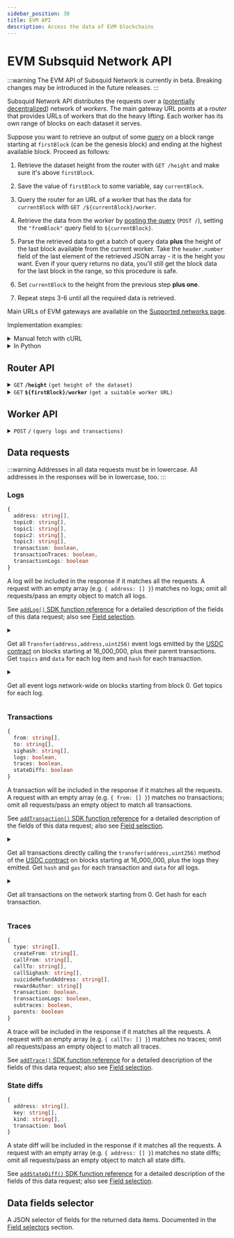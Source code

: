 ```yaml
---
sidebar_position: 30
title: EVM API
description: Access the data of EVM blockchains
---
```


# EVM Subsquid Network API

:::warning
The EVM API of Subsquid Network is currently in beta. Breaking changes may be introduced in the future releases.
:::

Subsquid Network API distributes the requests over a ([potentially decentralized](/subsquid-network/public)) network of _workers_. The main gateway URL points at a _router_ that provides URLs of workers that do the heavy lifting. Each worker has its own range of blocks on each dataset it serves.

Suppose you want to retrieve an output of some [query](#worker-api) on a block range starting at `firstBlock` (can be the genesis block) and ending at the highest available block. Proceed as follows:

1. Retrieve the dataset height from the router with `GET /height` and make sure it's above `firstBlock`.

2. Save the value of `firstBlock` to some variable, say `currentBlock`.

3. Query the router for an URL of a worker that has the data for `currentBlock` with `GET /${currentBlock}/worker`.

4. Retrieve the data from the worker by [posting the query](#worker-api) (`POST /`), setting the `"fromBlock"` query field to `${currentBlock}`.

5. Parse the retrieved data to get a batch of query data **plus** the height of the last block available from the current worker. Take the `header.number` field of the last element of the retrieved JSON array - it is the height you want. Even if your query returns no data, you'll still get the block data for the last block in the range, so this procedure is safe.

6. Set `currentBlock` to the height from the previous step **plus one**.

7. Repeat steps 3-6 until all the required data is retrieved.

Main URLs of EVM gateways are available on the [Supported networks page](/subsquid-network/reference/evm-networks).

Implementation examples:

<details>

<summary>Manual fetch with cURL</summary>

Suppose we want data on Ethereum txs to `vitalik.eth`/`0xd8dA6BF26964aF9D7eEd9e03E53415D37aA96045` from block 16_000_000. We begin by finding the main URL for the Ethereum Mainnet gateway on the [Supported networks page](/subsquid-network/reference/evm-networks/#raw-urls). Then we have to:

1. Verify that the dataset has reached the required height:

   ```bash
   curl https://v2.archive.subsquid.io/network/ethereum-mainnet/height
   ```

   Output:

   ```
   18593441
   ```

2. Remember that your current height is 16000000.

3. Get a worker URL for the current height:

   ```bash
   curl https://v2.archive.subsquid.io/network/ethereum-mainnet/16000000/worker
   ```

   Output:

   ```
   https://rb05.sqd-archive.net/worker/query/czM6Ly9ldGhlcmV1bS1tYWlubmV0
   ```

4. Retrieve the data available from the current worker

   ```bash
   curl https://rb05.sqd-archive.net/worker/query/czM6Ly9ldGhlcmV1bS1tYWlubmV0 \
   -X 'POST' -H 'content-type: application/json' -H 'accept: application/json' \
   -d '{
       "fromBlock":16000000,
       "fields":{"transaction":{"hash":true}},
       "transactions":[{"to":["0xd8da6bf26964af9d7eed9e03e53415d37aa96045"]}]
   }' | jq
   ```

   Note how the address in the `transactions` data request is lowercased.

   Output:

   ```json
   [
     {
       "header": {
         "number": 16000000,
         "hash": "0x3dc4ef568ae2635db1419c5fec55c4a9322c05302ae527cd40bff380c1d465dd",
         "parentHash": "0x6f377dc6bd1f3e38b9ceb8c946a88c13211fa3f084622df3ee5cfcd98cc6bb16"
       },
       "transactions": []
     },
     // ...
     {
       "header": {
         "number": 16004961,
         "hash": "0x9edecebf424558386879fe7f1b79550b6ab7d94ae9a953b2ac552c5ec99ad061",
         "parentHash": "0xffcb16149563c7ea48c398693141c2024645d83e768d37ed6cbd283a609475af"
       },
       "transactions": [
         {
           "transactionIndex": 126,
           "hash": "0xcbf7ff2e3f0cb52f436eca83ba540a526c855c1e28253ba42b3b46cc791a40ca"
         }
       ]
     },
     // ...
     {
       "header": {
         "number": 16039119,
         "hash": "0x6c7a394c01931704bc850fa82ab21fe51b086b1afcedae61885abace1bc1e7e9",
         "parentHash": "0xeef4364766af5b838ff8059de4229b7a3381746d0046e390150f31d56f1163af"
       },
       "transactions": []
     }
   ]
   ```

5. Parse the retrieved data:
   - Grab the network data you requested from the list items with non-empty data fields (`logs`, `transactions`, `stateDiffs`, `traces`). For the example above, this data will include the txn `0xcbf7...`.
   - Observe that we received the data up to and including block 16031419.


6. To get the rest of the data, update the current height to 16031420 and go to step 3.
   - Note how the worker URL you're getting while repeating step 3 points to a different host than before. This is how data storage and reads are distributed across the Subsquid Network.

7. Repeat steps 3 through 6 until the dataset height of 18593441 is reached.

</details>

<details>

<summary>In Python</summary>

```python
def get_text(url: str) -> str:
    res = requests.get(url)
    res.raise_for_status()
    return res.text

def dump(
    gateway_url: str,
    query: Query,
    first_block: int,
    last_block: int
) -> None:
    assert 0 <= first_block <= last_block
    query = dict(query)  # copy query to mess with it later

    dataset_height = int(get_text(f'{gateway_url}/height'))
    next_block = first_block
    last_block = min(last_block, dataset_height)

    while next_block <= last_block:
        worker_url = get_text(f'{gateway_url}/{next_block}/worker')

        query['fromBlock'] = next_block
        query['toBlock'] = last_block
        res = requests.post(worker_url, json=query)
        res.raise_for_status()
        blocks = res.json()

        last_processed_block = blocks[-1]['header']['number']
        next_block = last_processed_block + 1
        for block in blocks:
            print(json.dumps(block))
```

Full code [here](https://gist.github.com/eldargab/2e007a293ac9f82031d023f1af581a7d).

</details>

## Router API

<details>

<summary><code>GET</code> <code><b>/height</b></code> <code>(get height of the dataset)</code></summary>

**Example response:**
```
16576911
```

</details>

<details>

<summary><code>GET</code> <code><b>$&#123;firstBlock&#125;/worker</b></code> <code>(get a suitable worker URL)</code></summary>

The returned worker is capable of processing `POST /` requests in which the `"fromBlock"` field is equal to `${firstBlock}`.

**Example response:**
```
https://rb02.sqd-archive.net/worker/query/czM6Ly9uZW9uLWRldm5ldC10cmFjZWxlc3MtMQ
```

</details>

## Worker API

<details>

<summary><code>POST</code> <code><b>/</b></code> <code>(query logs and transactions)</code></summary>

##### Query Fields

- **fromBlock**: Block number to start from (inclusive).
- **toBlock**: (optional) Block number to end on (inclusive). If this is not given, the query will go on for a fixed amount of time or until it reaches the height of the dataset.
- **includeAllBlocks**: (optional) If true, the Network will include blocks that contain no data selected by data requests into its response.
- **fields**: (optional) A [selector](#data-fields-selector) of data fields to retrieve. Common for all data items.
- **logs**: (optional) A list of [log requests](#logs). An empty list requests no data.
- **transactions**: (optional) A list of [transaction requests](#transactions). An empty list requests no data.
- **traces**: (optional) A list of [traces requests](#traces). An empty list requests no data.
- **stateDiffs**: (optional) A list of [state diffs requests](#state-diffs). An empty list requests no data.

The response is a JSON array of per-block data items that covers a block range starting from `fromBlock`. The last block of the range is determined by the worker. You can find it by looking at the `header.number` field of the last element in the response array.

The first and the last block in the range are returned even if all data requests return no data for the range.

In most cases the returned range will not contain all the range requested by the user (i.e. the last block of the range will not be `toBlock`). To continue, [retrieve a new worker URL](#router-api) for blocks starting at the end of the current range *plus one block* and repeat the query with an updated value of `fromBlock`.

<details>

<summary>

##### Example Request 1

</summary>

```json
{
  "logs": [
    {
      "address": ["0xa0b86991c6218b36c1d19d4a2e9eb0ce3606eb48"],
      "topic0": [
        "0xddf252ad1be2c89b69c2b068fc378daa952ba7f163c4a11628f55a4df523b3ef"
      ],
      "transaction": true
    }
  ],
  "fields": {
    "block": {
      "gasUsed": true
    },
    "log": {
      "topics": true,
      "data": true
    }
  },
  "fromBlock": 16000000,
  "toBlock": 16000000
}
```

Gets all `Transfer(address,address,address)` event logs emitted by the [USDC contract](https://etherscan.io/address/0xa0b86991c6218b36c1d19d4a2e9eb0ce3606eb48) on block 16000000, plus their parent transactions. Run
```bash
curl https://v2.archive.subsquid.io/network/eth-mainnet/16000000/worker
```
to get an URL of a worker capable of processing this query.

</details>

<details>

<summary>

##### Example Response 1

</summary>

Since the request was for one block, the response contains exactly one block:

```json
[
  {
    "header": {
      "number": 16000000,
      "hash": "0x3dc4ef568ae2635db1419c5fec55c4a9322c05302ae527cd40bff380c1d465dd",
      "parentHash": "0x6f377dc6bd1f3e38b9ceb8c946a88c13211fa3f084622df3ee5cfcd98cc6bb16",
      "gasUsed": "0x121cdff"
    },
    "transactions": [
      {
        "transactionIndex": 0
      },
      {
        "transactionIndex": 124
      },
      {
        "transactionIndex": 131
      },
      {
        "transactionIndex": 140
      },
      {
        "transactionIndex": 188
      },
      {
        "transactionIndex": 205
      }
    ],
    "logs": [
      {
        "logIndex": 0,
        "transactionIndex": 0,
        "topics": [
          "0xddf252ad1be2c89b69c2b068fc378daa952ba7f163c4a11628f55a4df523b3ef",
          "0x000000000000000000000000ffec0067f5a79cff07527f63d83dd5462ccf8ba4",
          "0x000000000000000000000000e47872c80e3af63bd237b82c065e441fa75c4dea"
        ],
        "data": "0x0000000000000000000000000000000000000000000000000000000007270e00"
      },
      {
        "logIndex": 30,
        "transactionIndex": 124,
        "topics": [
          "0xddf252ad1be2c89b69c2b068fc378daa952ba7f163c4a11628f55a4df523b3ef",
          "0x000000000000000000000000f42ed7184f3bdd07b0456952f67695683afd9044",
          "0x0000000000000000000000009bbcfc016adcc21d8f86b30cda5e9f100ff9f108"
        ],
        "data": "0x0000000000000000000000000000000000000000000000000000000032430d8b"
      },
      {
        "logIndex": 34,
        "transactionIndex": 131,
        "topics": [
          "0xddf252ad1be2c89b69c2b068fc378daa952ba7f163c4a11628f55a4df523b3ef",
          "0x0000000000000000000000001d76271fb3d5a61184ba00052caa636e666d11ec",
          "0x00000000000000000000000074de5d4fcbf63e00296fd95d33236b9794016631"
        ],
        "data": "0x000000000000000000000000000000000000000000000000000000000fa56ea0"
      },
      {
        "logIndex": 35,
        "transactionIndex": 131,
        "topics": [
          "0xddf252ad1be2c89b69c2b068fc378daa952ba7f163c4a11628f55a4df523b3ef",
          "0x00000000000000000000000074de5d4fcbf63e00296fd95d33236b9794016631",
          "0x000000000000000000000000af0b0000f0210d0f421f0009c72406703b50506b"
        ],
        "data": "0x000000000000000000000000000000000000000000000000000000000fa56ea0"
      },
      {
        "logIndex": 58,
        "transactionIndex": 140,
        "topics": [
          "0xddf252ad1be2c89b69c2b068fc378daa952ba7f163c4a11628f55a4df523b3ef",
          "0x00000000000000000000000048c04ed5691981c42154c6167398f95e8f38a7ff",
          "0x000000000000000000000000f41d156a9bbc1fa6172a50002060cbc757035385"
        ],
        "data": "0x0000000000000000000000000000000000000000000000000000000026273075"
      },
      {
        "logIndex": 230,
        "transactionIndex": 188,
        "topics": [
          "0xddf252ad1be2c89b69c2b068fc378daa952ba7f163c4a11628f55a4df523b3ef",
          "0x000000000000000000000000ba12222222228d8ba445958a75a0704d566bf2c8",
          "0x00000000000000000000000053222470cdcfb8081c0e3a50fd106f0d69e63f20"
        ],
        "data": "0x00000000000000000000000000000000000000000000000000000002536916b7"
      },
      {
        "logIndex": 232,
        "transactionIndex": 188,
        "topics": [
          "0xddf252ad1be2c89b69c2b068fc378daa952ba7f163c4a11628f55a4df523b3ef",
          "0x00000000000000000000000053222470cdcfb8081c0e3a50fd106f0d69e63f20",
          "0x00000000000000000000000088e6a0c2ddd26feeb64f039a2c41296fcb3f5640"
        ],
        "data": "0x00000000000000000000000000000000000000000000000000000002536916b7"
      },
      {
        "logIndex": 372,
        "transactionIndex": 205,
        "topics": [
          "0xddf252ad1be2c89b69c2b068fc378daa952ba7f163c4a11628f55a4df523b3ef",
          "0x0000000000000000000000001116898dda4015ed8ddefb84b6e8bc24528af2d8",
          "0x0000000000000000000000002796317b0ff8538f253012862c06787adfb8ceb6"
        ],
        "data": "0x0000000000000000000000000000000000000000000000000000000018307e19"
      },
      {
        "logIndex": 374,
        "transactionIndex": 205,
        "topics": [
          "0xddf252ad1be2c89b69c2b068fc378daa952ba7f163c4a11628f55a4df523b3ef",
          "0x0000000000000000000000002796317b0ff8538f253012862c06787adfb8ceb6",
          "0x000000000000000000000000735b75559ebb9cd7fed7cec2372b16c3871d2031"
        ],
        "data": "0x0000000000000000000000000000000000000000000000000000000018307e19"
      }
    ]
  }
]
```

</details>

<details>

<summary>

##### Example Request 2

</summary>

```json
{
  "logs": [
    {
      "address": ["0xb0b86991c6218b36c1d19d4a2e9eb0ce3606eb48"]
    }
  ],
  "fields": {
    "log": {
      "topics": true,
      "data": true
    }
  },
  "fromBlock": 16000000
}
```

Attempts to gets all event logs emitted by a [nonexistent contract](https://etherscan.io/address/0xb0b86991c6218b36c1d19d4a2e9eb0ce3606eb48) on blocks starting at 16000000. Run
```bash
curl https://v2.archive.subsquid.io/network/eth-mainnet/16000000/worker
```
to get an URL of a worker capable of processing this query.

</details>

<details>

<summary>

##### Example Response 2

</summary>

The query matches no data, so the data field `"logs"` is an empty array for all the returned block data items:

```json
[
  {
    "header": {
      "number": 16000000,
      "hash": "0x3dc4ef568ae2635db1419c5fec55c4a9322c05302ae527cd40bff380c1d465dd",
      "parentHash": "0x6f377dc6bd1f3e38b9ceb8c946a88c13211fa3f084622df3ee5cfcd98cc6bb16"
    },
    "logs": []
  },
  ... (a bunch of similar items for different block heights,
       all with "logs": []) ...
  {
    "header": {
      "number": 16039119,
      "hash": "0x6c7a394c01931704bc850fa82ab21fe51b086b1afcedae61885abace1bc1e7e9",
      "parentHash": "0xeef4364766af5b838ff8059de4229b7a3381746d0046e390150f31d56f1163af"
    },
    "logs": []
  }
]
```
16039119 is the highest block that the worker could process. For the data beyond that block [request a new worker](#router-api) from the router and repeat the request with `"fromBlock": 16039120`.

</details>

</details>

## Data requests

:::warning
Addresses in all data requests must be in lowercase. All addresses in the responses will be in lowercase, too.
:::

### Logs

```ts
{
  address: string[],
  topic0: string[],
  topic1: string[],
  topic2: string[],
  topic3: string[],
  transaction: boolean,
  transactionTraces: boolean,
  transactionLogs: boolean
}
```

A log will be included in the response if it matches all the requests. A request with an empty array (e.g. `{ address: [] }`) matches no logs; omit all requests/pass an empty object to match all logs.

See [`addLog()` SDK function reference](/sdk/reference/processors/evm-batch/logs) for a detailed description of the fields of this data request; also see [Field selection](/sdk/reference/processors/evm-batch/field-selection).

<details>

<summary>

Get all `Transfer(address,address,uint256)` event logs emitted by the [USDC contract](https://etherscan.io/address/0xa0b86991c6218b36c1d19d4a2e9eb0ce3606eb48) on blocks starting at 16_000_000, plus their parent transactions. Get `topics` and `data` for each log item and `hash` for each transaction.

</summary>

```json
{
  "logs": [
    {
      "address": ["0xa0b86991c6218b36c1d19d4a2e9eb0ce3606eb48"],
      "topic0": [
        "0xddf252ad1be2c89b69c2b068fc378daa952ba7f163c4a11628f55a4df523b3ef"
      ],
      "transaction": true
    }
  ],
  "fields": {
    "transaction": {
      "hash": true
    },
    "log": {
      "topics": true,
      "data": true
    }
  },
  "fromBlock": 16000000
}  
```

</details>

<details>

<summary>

Get all event logs network-wide on blocks starting from block 0. Get topics for each log.

</summary>

```json
{
  "logs": [{}],
  "fields": {
    "log": {
      "topics": true
    }
  },
  "fromBlock": 0
}  
```

</details>

### Transactions

```ts
{
  from: string[],
  to: string[],
  sighash: string[],
  logs: boolean,
  traces: boolean,
  stateDiffs: boolean
}
```

A transaction will be included in the response if it matches all the requests. A request with an empty array (e.g. `{ from: [] }`) matches no transactions; omit all requests/pass an empty object to match all transactions.

See [`addTransaction()` SDK function reference](/sdk/reference/processors/evm-batch/transactions) for a detailed description of the fields of this data request; also see [Field selection](/sdk/reference/processors/evm-batch/field-selection).

<details>

<summary>

Get all transactions directly calling the `transfer(address,uint256)` method of the [USDC contract](https://etherscan.io/address/0xa0b86991c6218b36c1d19d4a2e9eb0ce3606eb48) on blocks starting at 16_000_000, plus the logs they emitted. Get `hash` and `gas` for each transaction and `data` for all logs.

</summary>

```json
{
  "transactions": [
    {
      "to": ["0xa0b86991c6218b36c1d19d4a2e9eb0ce3606eb48"],
      "sighash": ["0xa9059cbb"],
      "logs": true
    }
  ],
  "fields": {
    "transaction": {
      "hash": true,
      "gas": true
    },
    "log": {
      "data": true
    }
  },
  "fromBlock": 16000000
}  
```

</details>

<details>

<summary>

Get all transactions on the network starting from 0. Get hash for each transaction.

</summary>

```json
{
  "transactions": [{}],
  "fields": {
    "transaction": {
      "hash": true
    }
  },
  "fromBlock": 0
}  
```

</details>

### Traces

```ts
{
  type: string[],
  createFrom: string[],
  callFrom: string[],
  callTo: string[],
  callSighash: string[],
  suicideRefundAddress: string[],
  rewardAuthor: string[]
  transaction: boolean,
  transactionLogs: boolean,
  subtraces: boolean,
  parents: boolean
}
```

A trace will be included in the response if it matches all the requests. A request with an empty array (e.g. `{ callTo: [] }`) matches no traces; omit all requests/pass an empty object to match all traces.

See [`addTrace()` SDK function reference](/sdk/reference/processors/evm-batch/traces) for a detailed description of the fields of this data request; also see [Field selection](/sdk/reference/processors/evm-batch/field-selection).

### State diffs

```ts
{
  address: string[],
  key: string[],
  kind: string[],
  transaction: bool
}
```

A state diff will be included in the response if it matches all the requests. A request with an empty array (e.g. `{ address: [] }`) matches no state diffs; omit all requests/pass an empty object to match all state diffs.

See [`addStateDiff()` SDK function reference](/sdk/reference/processors/evm-batch/traces) for a detailed description of the fields of this data request; also see [Field selection](/sdk/reference/processors/evm-batch/field-selection).

## Data fields selector

A JSON selector of fields for the returned data items. Documented in the [Field selectors](/sdk/reference/processors/evm-batch/field-selection/#field-selectors) section.
